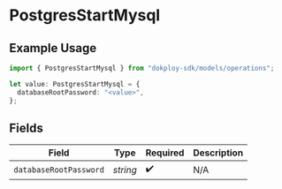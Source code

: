 # PostgresStartMysql

## Example Usage

```typescript
import { PostgresStartMysql } from "dokploy-sdk/models/operations";

let value: PostgresStartMysql = {
  databaseRootPassword: "<value>",
};
```

## Fields

| Field                  | Type                   | Required               | Description            |
| ---------------------- | ---------------------- | ---------------------- | ---------------------- |
| `databaseRootPassword` | *string*               | :heavy_check_mark:     | N/A                    |